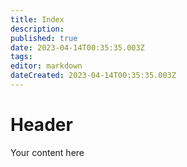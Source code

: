 ```yaml
---
title: Index
description: 
published: true
date: 2023-04-14T00:35:35.003Z
tags: 
editor: markdown
dateCreated: 2023-04-14T00:35:35.003Z
---
```


# Header
Your content here